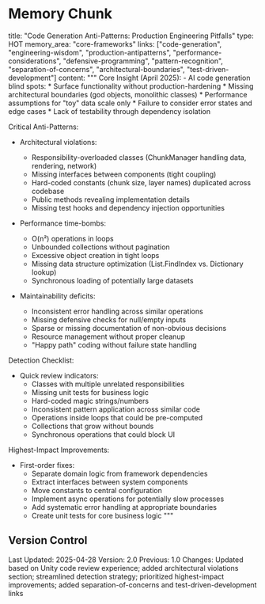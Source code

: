 # Memory Chunk

<chunk>
title: "Code Generation Anti-Patterns: Production Engineering Pitfalls"
type: HOT
memory_area: "core-frameworks"
links: ["code-generation", "engineering-wisdom", "production-antipatterns", "performance-considerations", "defensive-programming", "pattern-recognition", "separation-of-concerns", "architectural-boundaries", "test-driven-development"]
content: """
Core Insight (April 2025):
- AI code generation blind spots:
  * Surface functionality without production-hardening
  * Missing architectural boundaries (god objects, monolithic classes)
  * Performance assumptions for "toy" data scale only
  * Failure to consider error states and edge cases
  * Lack of testability through dependency isolation

Critical Anti-Patterns:
- Architectural violations:
  * Responsibility-overloaded classes (ChunkManager handling data, rendering, network)
  * Missing interfaces between components (tight coupling)
  * Hard-coded constants (chunk size, layer names) duplicated across codebase
  * Public methods revealing implementation details
  * Missing test hooks and dependency injection opportunities

- Performance time-bombs:
  * O(n²) operations in loops
  * Unbounded collections without pagination
  * Excessive object creation in tight loops
  * Missing data structure optimization (List.FindIndex vs. Dictionary lookup)
  * Synchronous loading of potentially large datasets

- Maintainability deficits:
  * Inconsistent error handling across similar operations
  * Missing defensive checks for null/empty inputs
  * Sparse or missing documentation of non-obvious decisions
  * Resource management without proper cleanup
  * "Happy path" coding without failure state handling

Detection Checklist:
- Quick review indicators:
  * Classes with multiple unrelated responsibilities
  * Missing unit tests for business logic
  * Hard-coded magic strings/numbers
  * Inconsistent pattern application across similar code
  * Operations inside loops that could be pre-computed
  * Collections that grow without bounds
  * Synchronous operations that could block UI

Highest-Impact Improvements:
- First-order fixes:
  * Separate domain logic from framework dependencies
  * Extract interfaces between system components
  * Move constants to central configuration
  * Implement async operations for potentially slow processes
  * Add systematic error handling at appropriate boundaries
  * Create unit tests for core business logic
"""
</chunk>

## Version Control
Last Updated: 2025-04-28
Version: 2.0
Previous: 1.0
Changes: Updated based on Unity code review experience; added architectural violations section; streamlined detection strategy; prioritized highest-impact improvements; added separation-of-concerns and test-driven-development links
